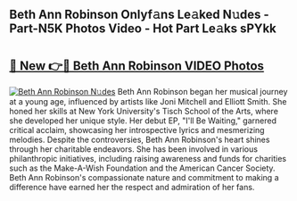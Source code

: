 ## Beth Ann Robinson Onlyf𝚊ns Le𝚊ked N𝚞des - Part-N5K Photos Video - Hot Part Le𝚊ks sPYkk

# <h2><a href="http://ab63063.deff.icu/?id=Beth+Ann+Robinson">🔗 New 👉🔴 Beth Ann Robinson VIDEO Photos</a></h2>

[![Beth Ann Robinson N𝚞des](https://i.imgur.com/rIISA9y.gif)](http://ab63063.deff.icu/?id=Beth+Ann+Robinson)
Beth Ann Robinson began her musical journey at a young age, influenced by artists like Joni Mitchell and Elliott Smith. She honed her skills at New York University's Tisch School of the Arts, where she developed her unique style. Her debut EP, "I'll Be Waiting," garnered critical acclaim, showcasing her introspective lyrics and mesmerizing melodies. Despite the controversies, Beth Ann Robinson's heart shines through her charitable endeavors. She has been involved in various philanthropic initiatives, including raising awareness and funds for charities such as the Make-A-Wish Foundation and the American Cancer Society. Beth Ann Robinson's compassionate nature and commitment to making a difference have earned her the respect and admiration of her fans.
